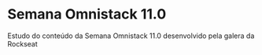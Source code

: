 # Semana Omnistack 11.0
Estudo do conteúdo da  Semana Omnistack 11.0 desenvolvido pela galera da Rockseat

